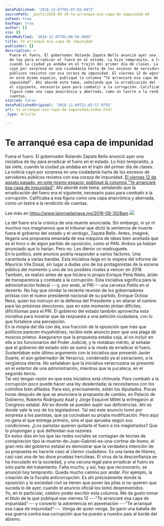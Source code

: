 ```yaml
---
datePublished: '2016-12-07T01:07:03.047Z'
sourcePath: _posts/2016-08-30-te-arranque-esa-capa-de-impunidad.md
inFeed: true
hasPage: true
author: []
via: {}
dateModified: '2016-12-07T01:06:56.960Z'
title: Te arranqué esa capa de impunidad
publisher: {}
description: >-
  Fuera el fuero. El gobernador Rolando Zapata Bello anunció ayer una iniciativa
  de ley para erradicar el fuero en el estado. Lo hizo tempranito, a las siete,
  cuando la ciudad ya andaba en el trajín del primer día de clases. La noticia
  cayó por sorpresa en una ciudadanía harta de los excesos de servidores
  públicos revistos con esa coraza de impunidad. El viernes 12 de agosto pasado,
  en este mismo espacio, publiqué la columna “Te arrancaré esa capa de
  impunidad”. Ahí abordé este tema, señalando que la erradicación del fuero era
  el siguiente, necesario paso para combatir a la corrupción. Calificaba a esa
  figura como una capa anacrónica y aberrada, como un lastre a la rendición de
  cuentas.
starred: false
datePublishedOriginal: '2016-11-09T21:05:57.079Z'
url: te-arranque-esa-capa-de-impunidad/index.html
_type: Article

---
```

# Te arranqué esa capa de impunidad

Fuera el fuero. El gobernador Rolando Zapata Bello anunció ayer una iniciativa de ley para erradicar el fuero en el estado. Lo hizo tempranito, a las siete, cuando la ciudad ya andaba en el trajín del primer día de clases. La noticia cayó por sorpresa en una ciudadanía harta de los excesos de servidores públicos revistos con esa coraza de impunidad. [El viernes 12 de agosto pasado, en este mismo espacio, publiqué la columna "Te arrancaré esa capa de impunidad"][0]. Ahí abordé este tema, señalando que la erradicación del fuero era el siguiente, necesario paso para combatir a la corrupción. Calificaba a esa figura como una capa anacrónica y aberrada, como un lastre a la rendición de cuentas.

Lee más en https://www.lajornadamaya.mx/2016-08-30/8am
![](https://the-grid-user-content.s3-us-west-2.amazonaws.com/abab8e6a-8634-48eb-b4f6-29e7ad799eb1.jpg)

La del fuero era la crónica de una muerte anunciada. Sin embargo, ni yo ni muchos nos imaginamos que el tribunal que dictó la sentencia de muerte fuera el gobierno del estado y el verdugo, Zapata Bello. Antes, imaginé, llegaría una propuesta emanada de esa máquina de ideas bien aceitada que es el Imco o de algún partido de oposición, como el PAN. Ambos ya habían anunciado que lo harían. Pero no. Les dieron un madruguete.  
En lo político, este anuncio podría responder a varios factores. Una carambola a varias bandas. Esta iniciativa llega en la víspera del informe de Mauricio Vila Dosal, sin lugar a dudas uno de los protagonistas de la escena pública del momento y uno de los posibles rivales a vencer en 2018\.  
También, se realizó antes de que hiciera lo propio Enrique Peña Nieto, árido de transparencia y combate a la corrupción. Esta iniciativa significa para la administración federal ---y, por ende, al PRI--- una cerveza _Patito_ en el desierto. No hay que olvidar la reciente reunión de los gobernadores priístas con el nuevo presidente nacional de su partido, Enrique Ochoa Reza, quien los instruyó en la defensa del Presidente y en allanar el camino para las próximas elecciones, que en este momento pintan difíciles, dificilísimas para el PRI. El gobierno del estado también aprovecha esta iniciativa para mostrar que da respuesta a una petición ciudadana, con lo que fortalece una percepción.  
En la miopía del día con día, esa fracción de la oposición que más que políticos parecen muyahidines, recibió este anuncio peor que una plaga de moscos prietos. Aseguraron que la propuesta estaba coja, al no incluir en ella a los funcionarios del Poder Judicial, y le restaban mérito, al señalar que el gobierno del estado sólo se sumó a la moda de erradicar el fuero. Sustentaban este último argumento con la iniciativa que presentó Javier Duarte, el aún gobernador de Veracruz, condenado ya al ostracismo, a la vergüenza eterna. No señalaban que la iniciativa veracruzana se presentó en el estertor de una administración, mientras que la yucateca, en el segundo tercio.   
Tal vez tengan razón en que esta iniciativa está chimuela. Para combatir a la corrupción poco puede hacer una ley desdentada; la necesitamos con los colmillos bien afilados. Para eso, precisamente, están los diputados. Pocas horas después de que se anunciara la propuesta de cambio, en Palacio de Gobierno, Roberto Rodríguez Asaf y Jorge Esquivel Millet la entregaron al Congreso estatal. Ahí es donde se pueden suplir sus deficiencias. Ahí es donde vale la voz de los legisladores. Tal vez este anuncio tomó por sorpresa a los panistas, que ya cocinaban su propia modificación. Pero aquí no gana el que entrega primero, sino el que aprueba según sus condiciones. ¿Los panistas quieren quitarle el fuero a los magistrados? Que lo propongan y que defiendan sus razones.  
En estos días en los que las redes sociales se contagian de teorías de conspiración tipo la-muerte-de-Juan-Gabriel-es-una-cortina-de-humo, el gran reto del gobierno estatal es demostrar que la verdadera intención de su propuesta es hacerle caso al clamor ciudadano. Es una tarea de titanes, casi casi una de las doce pruebas hercúleas. El virus de la desconfianza se ha inoculado en la sociedad, y una vacuna legal para erradicar al fuero es sólo parte del tratamiento. Falta mucho, y así, hay que reconocerlo, se anunció hoy tempranito. Queda mucho camino por andar. Por ejemplo, la creación de la fiscalía anticorrupción. Es ahí precisamente donde la oposición y la sociedad civil se tienen que poner las pilas si no quieren que suceda lo de ayer, cuando el anuncio oficial los tomó desprevenidos.  
Yo, en lo particular, celebro poder escribir esta columna. Me da gusto tomar el título de la que publiqué ese viernes 12 ---"Te arrancaré esa capa de impunidad"--- y convertir la advertencia en aseveración ---"Te arranqué esa capa de impunidad"---. Venga de quien venga. Se ganó una batalla de esa guerra contra esa corrupción que ha puesto a nuestro país al borde del abismo.

[0]: https://www.lajornadamaya.mx/2016-08-12/Reporte-8AM